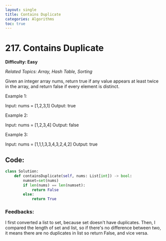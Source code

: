 ```yaml
---
layout: single
title: Contains Duplicate
categories: Algorithms
toc: true
---
```


# 217. Contains Duplicate

**Difficulty: Easy**

*Related Topics: Array, Hash Table, Sorting*

Given an integer array nums, return true if any value appears at least twice in the array, and return false if every element is distinct.

Example 1:

Input: nums = [1,2,3,1]
Output: true

Example 2:

Input: nums = [1,2,3,4]
Output: false

Example 3:

Input: nums = [1,1,1,3,3,4,3,2,4,2]
Output: true


## Code:
```python
class Solution:
    def containsDuplicate(self, nums: List[int]) -> bool:
        numset=set(nums)
        if len(nums) == len(numset):
            return False
        else:
            return True
```
### Feedbacks: 
I first converted a list to set, because set doesn't have duplicates. Then, I compared the length of set and list, so if there's no difference between two,
it means there are no duplicates in list so return False, and vice versa.